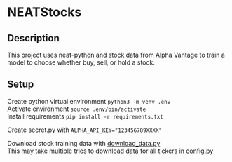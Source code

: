 # NEATStocks

## Description
This project uses neat-python and stock data from Alpha Vantage to train a model to choose whether buy, sell, or hold a stock.

## Setup
Create python virtual environment ```python3 -m venv .env```  
Activate environment ```source .env/bin/activate```  
Install requirements ```pip install -r requirements.txt```  

Create secret.py with ```ALPHA_API_KEY="123456789XXXX"```

Download stock training data with [download_data.py](download_data.py)  
  This may take multiple tries to download data for all tickers in [config.py](config.py)
